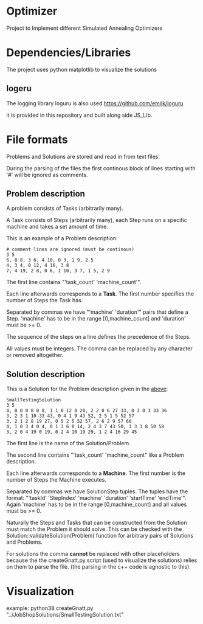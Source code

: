 # Optimizer
Project to Implement different Simulated Annealing Optimizers

# Dependencies/Libraries
The project uses python matplotlib to visualize the solutions

## logeru
The logging library loguru is also used
https://github.com/emilk/loguru

it is provided in this repository and built along side JS_Lib.

# File formats
Problems and Solutions are stored and read in from text files.

During the parsing of the files the first continous block of lines starting with '#' will be ignored as comments.
## Problem description
A problem consists of Tasks (arbitrarily many).

A Task consists of Steps (arbitrarily many), each Step runs on a specific machine and takes a set amount of time.

This is an example of a Problem description:
```
# comment lines are ignored (must be continous)
3 5
6, 0 8, 3 6, 4 10, 0 3, 1 9, 2 5
4, 3 4, 0 12, 4 16, 3 8
7, 4 19, 2 8, 0 6, 1 10, 3 7, 1 5, 2 9
```
The first line contains "'task_count' 'machine_count'".

Each line afterwards corresponds to a **Task**. The first number specifies the number of Steps the Task has.

Separated by commas we have "'machine' 'duration'" pairs that define a Step. 'machine' has to be in the range [0,machine_count] and 'duration' must be >= 0.

The sequence of the steps on a line defines the precedence of the Steps.

All values must be integers. The comma can be replaced by any character or removed altogether.

## Solution description
This is a Solution for the Problem description given in the [above](#Problem-description):
```
SmallTestingSolution
3 5
4, 0 0 0 8 0 8, 1 1 0 12 8 20, 2 2 0 6 27 33, 0 3 0 3 33 36
3, 2 3 1 10 33 43, 0 4 1 9 43 52, 2 5 1 5 52 57
3, 2 1 2 8 19 27, 0 5 2 5 52 57, 2 6 2 9 57 66
4, 1 0 3 4 0 4, 0 1 3 6 8 14, 2 4 3 7 43 50, 1 3 3 8 50 58
3, 2 0 4 19 0 19, 0 2 4 10 19 29, 1 2 4 16 29 45
```
The first line is the name of the Solution/Problem.

The second line contains "'task_count' 'machine_count" like a Problem description.

Each line afterwards corresponds to a **Machine**. The first number is the number of Steps the Machine executes.

Separated by commas we have SolutionStep tuples. The tuples have the format: "'taskId' 'StepIndex' 'machine' 'duration' 'startTime' 'endTime'". Again 'machine' has to be in the range [0,machine_count] and all values must be >= 0.

Naturally the Steps and Tasks that can be constructed from the Solution must match the Problem it should solve. This can be checked with the Solution::validateSolution(Problem) function for arbitrary pairs of Solutions and Problems.

For solutions the comma **cannot** be replaced with other placeholders because the the createGnatt.py script (used to visualize the solutions) relies on them to parse the file. (the parsing in the c++ code is agnostic to this).

# Visualization
example:
python38 createGnatt.py "../JobShopSolutions/SmallTestingSolution.txt"